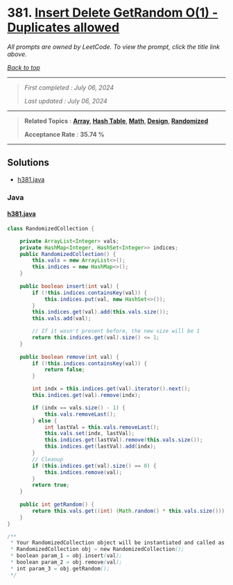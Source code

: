 # 381. [Insert Delete GetRandom O(1) - Duplicates allowed](<https://leetcode.com/problems/insert-delete-getrandom-o1-duplicates-allowed>)

*All prompts are owned by LeetCode. To view the prompt, click the title link above.*

*[Back to top](<../README.md>)*

------

> *First completed : July 06, 2024*
>
> *Last updated : July 06, 2024*

------

> **Related Topics** : **[Array](<by_topic/Array.md>), [Hash Table](<by_topic/Hash Table.md>), [Math](<by_topic/Math.md>), [Design](<by_topic/Design.md>), [Randomized](<by_topic/Randomized.md>)**
>
> **Acceptance Rate** : **35.74 %**

------

## Solutions

- [h381.java](<../my-submissions/h381.java>)
### Java
#### [h381.java](<../my-submissions/h381.java>)
```Java
class RandomizedCollection {

    private ArrayList<Integer> vals;
    private HashMap<Integer, HashSet<Integer>> indices;
    public RandomizedCollection() {
        this.vals = new ArrayList<>();
        this.indices = new HashMap<>();
    }
    
    public boolean insert(int val) {
        if (!this.indices.containsKey(val)) {
            this.indices.put(val, new HashSet<>());
        }
        this.indices.get(val).add(this.vals.size());
        this.vals.add(val);

        // If it wasn't present before, the new size will be 1
        return this.indices.get(val).size() <= 1;
    }
    
    public boolean remove(int val) {
        if (!this.indices.containsKey(val)) {
            return false;
        }

        int indx = this.indices.get(val).iterator().next();
        this.indices.get(val).remove(indx);

        if (indx == vals.size() - 1) {
            this.vals.removeLast();
        } else {
            int lastVal = this.vals.removeLast();
            this.vals.set(indx, lastVal);
            this.indices.get(lastVal).remove(this.vals.size());
            this.indices.get(lastVal).add(indx);
        }
        // Cleanup
        if (this.indices.get(val).size() == 0) {
            this.indices.remove(val);
        }
        return true;
    }
    
    public int getRandom() {
        return this.vals.get((int) (Math.random() * this.vals.size()));
    }
}

/**
 * Your RandomizedCollection object will be instantiated and called as such:
 * RandomizedCollection obj = new RandomizedCollection();
 * boolean param_1 = obj.insert(val);
 * boolean param_2 = obj.remove(val);
 * int param_3 = obj.getRandom();
 */
```

